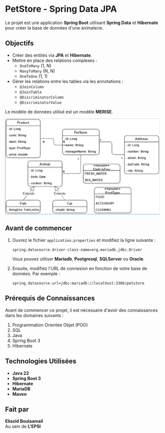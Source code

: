 # PetStore - Spring Data JPA

Le projet est une application **Spring Boot** utilisant **Spring Data** et **Hibernate** pour créer la base de données d'une animalerie.

## Objectifs

- Créer des entités via **JPA** et **Hibernate**.
- Mettre en place des relations complexes :
    - `OneToMany` (1, N)
    - `ManyToMany` (N, N)
    - `OneToOne` (1, 1)
- Gérer les relations entre les tables via les annotations :
    - `@JoinColumn`
    - `@JoinTable`
    - `@DiscriminatorColumn`
    - `@DiscriminatorValue`

Le modèle de données utilisé est un modèle **MERISE**.

![img_2.png](img_2.png)

## Avant de commencer

1. Ouvrez le fichier `application.properties` et modifiez la ligne suivante :
    ```properties
    spring.datasource.driver-class-name=org.mariadb.jdbc.Driver
    ```
   Vous pouvez utiliser **Mariadb**, **Postgresql**, **SQLServer** ou **Oracle**.

2. Ensuite, modifiez l'URL de connexion en fonction de votre base de données. Par exemple :
    ```properties
    spring.datasource.url=jdbc:mariadb://localhost:3306/petstore
    ```
   
## Prérequis de Connaissances

Avant de commencer ce projet, il est nécessaire d'avoir des connaissances dans les domaines suivants :
1. Programmation Orientée Objet (POO)
2. SQL
3. Java
4. Spring Boot 3
5. Hibernate

## Technologies Utilisées

- **Java 22**
- **Spring Boot 3**
- **Hibernate**
- **MariaDB**
- **Maven**

## Fait par

**Eliazid Boulaamail**  
Au sein de **L'EPSI**
